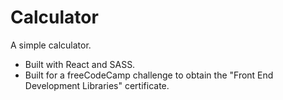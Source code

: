 # Calculator
A simple calculator.

- Built with React and SASS.
- Built for a freeCodeCamp challenge to obtain the "Front End Development Libraries" certificate.
